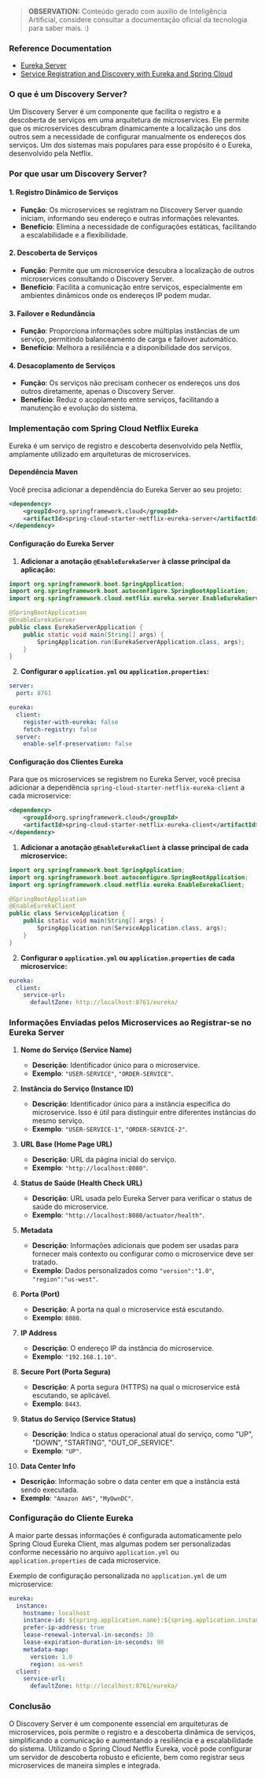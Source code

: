> **OBSERVATION:** Conteúdo gerado com auxilio de Inteligência Artificial, considere consultar a documentação
> oficial da tecnologia para saber mais. :)

### Reference Documentation

* [Eureka Server](https://docs.spring.io/spring-cloud-netflix/docs/current/reference/html/#spring-cloud-eureka-server)
* [Service Registration and Discovery with Eureka and Spring Cloud](https://spring.io/guides/gs/service-registration-and-discovery/)

### O que é um Discovery Server?

Um Discovery Server é um componente que facilita o registro e a descoberta de serviços em uma arquitetura de microservices. Ele permite que os microservices descubram dinamicamente a localização uns dos outros sem a necessidade de configurar manualmente os endereços dos serviços. Um dos sistemas mais populares para esse propósito é o Eureka, desenvolvido pela Netflix.

### Por que usar um Discovery Server?

#### 1. **Registro Dinâmico de Serviços**
- **Função**: Os microservices se registram no Discovery Server quando iniciam, informando seu endereço e outras informações relevantes.
- **Benefício**: Elimina a necessidade de configurações estáticas, facilitando a escalabilidade e a flexibilidade.

#### 2. **Descoberta de Serviços**
- **Função**: Permite que um microservice descubra a localização de outros microservices consultando o Discovery Server.
- **Benefício**: Facilita a comunicação entre serviços, especialmente em ambientes dinâmicos onde os endereços IP podem mudar.

#### 3. **Failover e Redundância**
- **Função**: Proporciona informações sobre múltiplas instâncias de um serviço, permitindo balanceamento de carga e failover automático.
- **Benefício**: Melhora a resiliência e a disponibilidade dos serviços.

#### 4. **Desacoplamento de Serviços**
- **Função**: Os serviços não precisam conhecer os endereços uns dos outros diretamente, apenas o Discovery Server.
- **Benefício**: Reduz o acoplamento entre serviços, facilitando a manutenção e evolução do sistema.

### Implementação com Spring Cloud Netflix Eureka

Eureka é um serviço de registro e descoberta desenvolvido pela Netflix, amplamente utilizado em arquiteturas de microservices.

#### Dependência Maven

Você precisa adicionar a dependência do Eureka Server ao seu projeto:

```xml
<dependency>
    <groupId>org.springframework.cloud</groupId>
    <artifactId>spring-cloud-starter-netflix-eureka-server</artifactId>
</dependency>
```

#### Configuração do Eureka Server

1. **Adicionar a anotação `@EnableEurekaServer` à classe principal da aplicação:**

```java
import org.springframework.boot.SpringApplication;
import org.springframework.boot.autoconfigure.SpringBootApplication;
import org.springframework.cloud.netflix.eureka.server.EnableEurekaServer;

@SpringBootApplication
@EnableEurekaServer
public class EurekaServerApplication {
    public static void main(String[] args) {
        SpringApplication.run(EurekaServerApplication.class, args);
    }
}
```

2. **Configurar o `application.yml` ou `application.properties`:**

```yaml
server:
  port: 8761

eureka:
  client:
    register-with-eureka: false
    fetch-registry: false
  server:
    enable-self-preservation: false
```

#### Configuração dos Clientes Eureka

Para que os microservices se registrem no Eureka Server, você precisa adicionar a dependência `spring-cloud-starter-netflix-eureka-client` a cada microservice:

```xml
<dependency>
    <groupId>org.springframework.cloud</groupId>
    <artifactId>spring-cloud-starter-netflix-eureka-client</artifactId>
</dependency>
```

1. **Adicionar a anotação `@EnableEurekaClient` à classe principal de cada microservice:**

```java
import org.springframework.boot.SpringApplication;
import org.springframework.boot.autoconfigure.SpringBootApplication;
import org.springframework.cloud.netflix.eureka.EnableEurekaClient;

@SpringBootApplication
@EnableEurekaClient
public class ServiceApplication {
    public static void main(String[] args) {
        SpringApplication.run(ServiceApplication.class, args);
    }
}
```

2. **Configurar o `application.yml` ou `application.properties` de cada microservice:**

```yaml
eureka:
  client:
    service-url:
      defaultZone: http://localhost:8761/eureka/
```

### Informações Enviadas pelos Microservices ao Registrar-se no Eureka Server

1. **Nome do Serviço (Service Name)**
   - **Descrição**: Identificador único para o microservice.
   - **Exemplo**: `"USER-SERVICE"`, `"ORDER-SERVICE"`.

2. **Instância do Serviço (Instance ID)**
   - **Descrição**: Identificador único para a instância específica do microservice. Isso é útil para distinguir entre diferentes instâncias do mesmo serviço.
   - **Exemplo**: `"USER-SERVICE-1"`, `"ORDER-SERVICE-2"`.

3. **URL Base (Home Page URL)**
   - **Descrição**: URL da página inicial do serviço.
   - **Exemplo**: `"http://localhost:8080"`.

4. **Status de Saúde (Health Check URL)**
   - **Descrição**: URL usada pelo Eureka Server para verificar o status de saúde do microservice.
   - **Exemplo**: `"http://localhost:8080/actuator/health"`.

5. **Metadata**
   - **Descrição**: Informações adicionais que podem ser usadas para fornecer mais contexto ou configurar como o microservice deve ser tratado.
   - **Exemplo**: Dados personalizados como `"version":"1.0"`, `"region":"us-west"`.

6. **Porta (Port)**
   - **Descrição**: A porta na qual o microservice está escutando.
   - **Exemplo**: `8080`.

7. **IP Address**
   - **Descrição**: O endereço IP da instância do microservice.
   - **Exemplo**: `"192.168.1.10"`.

8. **Secure Port (Porta Segura)**
   - **Descrição**: A porta segura (HTTPS) na qual o microservice está escutando, se aplicável.
   - **Exemplo**: `8443`.

9. **Status do Serviço (Service Status)**
   - **Descrição**: Indica o status operacional atual do serviço, como "UP", "DOWN", "STARTING", "OUT_OF_SERVICE".
   - **Exemplo**: `"UP"`.

10. **Data Center Info**
   - **Descrição**: Informação sobre o data center em que a instância está sendo executada.
   - **Exemplo**: `"Amazon AWS"`, `"MyOwnDC"`.

### Configuração do Cliente Eureka

A maior parte dessas informações é configurada automaticamente pelo Spring Cloud Eureka Client, mas algumas podem ser personalizadas conforme necessário no arquivo `application.yml` ou `application.properties` de cada microservice.

Exemplo de configuração personalizada no `application.yml` de um microservice:

```yaml
eureka:
  instance:
    hostname: localhost
    instance-id: ${spring.application.name}:${spring.application.instance_id:${random.value}}
    prefer-ip-address: true
    lease-renewal-interval-in-seconds: 30
    lease-expiration-duration-in-seconds: 90
    metadata-map:
      version: 1.0
      region: us-west
  client:
    service-url:
      defaultZone: http://localhost:8761/eureka/
```

### Conclusão

O Discovery Server é um componente essencial em arquiteturas de microservices,
pois permite o registro e a descoberta dinâmica de serviços, simplificando a 
comunicação e aumentando a resiliência e a escalabilidade do sistema. Utilizando
o Spring Cloud Netflix Eureka, você pode configurar um servidor de descoberta 
robusto e eficiente, bem como registrar seus microservices de maneira simples 
e integrada.
